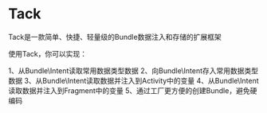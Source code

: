 # Tack

Tack是一款简单、快捷、轻量级的Bundle数据注入和存储的扩展框架

使用Tack，你可以实现：

1、从Bundle\Intent读取常用数据类型数据
2、向Bundle\Intent存入常用数据类型数据
3、从Bundle\Intent读取数据并注入到Activity中的变量
4、从Bundle\Intent读取数据并注入到Fragment中的变量
5、通过工厂更方便的创建Bundle，避免硬编码